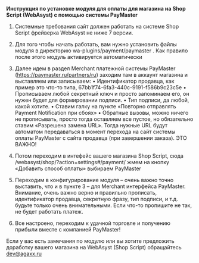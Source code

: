 **Инструкция по установке модуля для оплаты для магазина на Shop Script (WebAsyst) с помощью системы PayMaster**

1)	Системные требования сайт должен работать на системе Shop Script фрейверка WebAsyst не ниже 7 версии. 
2)	Для того чтобы начать работать, вам нужно установить файлы модуля в директорию wa-plugins/payment/paymaster . Как правило после этого модуль активируется автоматически 
3)	Далее идем в раздел Merchant платежной системы PayMaster (https://paymaster.ru/partners/ru) заходим там в аккаунт магазина и выставляем или записываем:
•	Идентификатор продавца, как пример это что-то типа, 67bb1f74-6fa3-440c-9191-f586b9c23c5e
•	Прописываем любой секретный ключ и просто запоминаем его, он нужен будет для формировании подписи. 
•	Тип подписи, да любой, какой хотите. 
•	Ставим галку  на пункте «Повторно отправлять Payment Notification при сбоях»
•	Обратные вызовы, можно ничего не прописывать, просто тогда оставляем все пустое, но обязательно ставим «Разрешена замена URL». Тогда нужные URL будут автоматом передаваться в момент перехода на сайт системы оплаты PayMaster с сайта продавца (при завершении заказа). ЭТО ВАЖНО!
4)	Потом переходим в интефейс вашего магазина Shop Script, сюда /webasyst/shop/?action=settings#/payment/ жмем на кнопку «Добавить способ оплаты» выбираем PayMaster

5)	Переходим в конфигурирование модуля – очень важно точно выставить, что и в пункте 3 – для Merchant интерфейса PayMaster. Внимание, очень важно верно и правильно прописать, идентификатор продавца, секретную фразу, тип подписи, и т.д. будьте только очень внимательными. Если что-то пропишите не так, не будет работать платеж. 

6)	Все настроено, переходим к удачной торговле и получению прибыли вместе с компанией PayMaster! 

Если у вас есть замечания по модулю или вы хотите предложить доработку вашего магазина на WebAsyst (Shop Script) обращайтесь dev@agaxx.ru 
